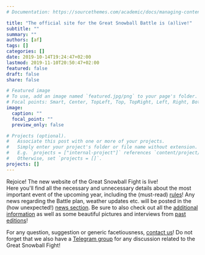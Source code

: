```yaml
---
# Documentation: https://sourcethemes.com/academic/docs/managing-content/

title: "The official site for the Great Snowball Battle is (a)live!"
subtitle: ""
summary: ""
authors: [af]
tags: []
categories: []
date: 2019-10-14T19:24:47+02:00
lastmod: 2019-11-10T20:50:47+02:00
featured: false
draft: false
share: false

# Featured image
# To use, add an image named `featured.jpg/png` to your page's folder.
# Focal points: Smart, Center, TopLeft, Top, TopRight, Left, Right, BottomLeft, Bottom, BottomRight.
image:
  caption: ""
  focal_point: ""
  preview_only: false

# Projects (optional).
#   Associate this post with one or more of your projects.
#   Simply enter your project's folder or file name without extension.
#   E.g. `projects = ["internal-project"]` references `content/project/deep-learning/index.md`.
#   Otherwise, set `projects = []`.
projects: []
---
```


Rejoice! The new website of the Great Snowball Fight is live!  
Here you'll find all the necessary and unnecessary details about the most important event of the upcoming year, including the (must-read) [rules](/rules)! Any news regarding the Battle plan, weather updates etc. will be posted in the (how unexpected!) [news section](/post). Be sure to also check out all the [additional information](/details) as well as some beautiful pictures and interviews from [past editions](/past_editions)!

For any question, suggestion or generic facetiousness, [contact us](/contact)! Do not forget that we also have a [Telegram group](https://t.me/joinchat/CckkABLrWpqLh81Gvzncsw) for any discussion related to the Great Snowball Fight!

